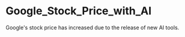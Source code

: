 # Google_Stock_Price_with_AI
Google's stock price has increased due to the release of new AI tools.
